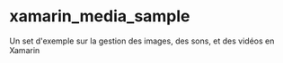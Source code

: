 # xamarin_media_sample
Un set d'exemple sur la gestion des images, des sons, et des vidéos en Xamarin
